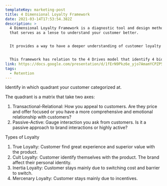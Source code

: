 ```yaml
---
templateKey: marketing-post
title: 4 Dimensional Loyalty Framework
date: 2021-03-14T17:53:54.382Z
description: >
  4 Dimensional Loyalty Framework is a diagnostic tool and design methodology
  that serves as a lense to understand your customer better.


  It provides a way to have a deeper understanding of customer loyalty by looking into human behavior and motivation.


  This framework has relation to the 4 Drives model that identify 4 biological drives: Drive to Acquire, Bond, Create, and Defend.
link: https://docs.google.com/presentation/d/1fErN9Pkz6e_yjo7AmamYCPZP5O-52JwixH1neffW25Q/edit#slide=id.gb70c0c9545_0_165
tags:
  - Retention
---
```



Identify in which quadrant your customer categorized at.

The quadrant is a matrix that take two axes:

1. Transactional-Relational: How you appeal to customers. Are they price and offer focused or you have a more comprehensive and emotional relationship with customers?
2. Passive-Active: Gauge interaction you ask from customers. Is it a passive approach to brand interactions or highly active?

Types of Loyalty

1. True Loyalty: Customer find great experience and superior value with the product.
2. Cult Loyalty: Customer identify themselves with the product. The brand affect their personal identity.
3. Inertia Loyalty: Customer stays mainly due to switching cost and barrier to switch.
4. Mercenary Loyalty: Customer stays mainly due to incentives.